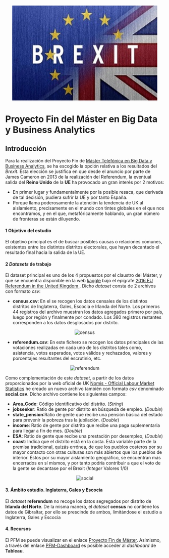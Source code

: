 
<p align="center">
  <img width="460" height="300" src="https://raw.githubusercontent.com/pburgov/PFM-Big-Data/master/images/brexit_small.jpg">
</p>

# Proyecto Fin del Máster en Big Data y Business Analytics

## Introducción

Para la realización del Proyecto Fin de [Máster Telefónica en Big Data y Business Analytics](https://www.campusbigdata.com/master-en-big-data-aplicado-y-business-analytics),  se ha escogido la opción relativa a los resultados del *Brexit*. Esta elección se justifica en que desde el anuncio por parte de James Cameron en 2013 de la realización del Referendum, la eventual salida del **Reino Unido** de la **UE** ha provocado un gran interés por 2 motivos:
- En primer lugar y fundamentalmente por la posible resaca, que derivada de tal decisión, pudiera sufrir la UE y por tanto España.
- Porque llama poderosamente la atención la tendencia de UK al aislamiento, precisamente en el mundo con tintes globales en el que nos encontramos, y en el que, metafóricamente hablando, un gran número de fronteras se están diluyendo.

#### 1 Objetivo del estudio 

El objetivo principal es el de buscar posibles causas o relaciones comunes, existentes entre los distintos distritos electorales, que hayan decantado el resultado final hacia la salida de la UE.

#### 2 *Datasets* de trabajo

El dataset principal es uno de los 4 propuestos por el claustro del Máster, y que se encuentra disponible en la web [kaggle](https://www.kaggle.com/) bajo el epígrafe [2016 EU Referendum in the United Kingdom ](https://www.kaggle.com/electoralcommission/brexit-results). Dicho *dataset* consta de 2 archivos con formato *csv*:
- **census.csv**: En el se recogen los datos censales de los distintos distritos de Inglaterra, Gales, Escocia e Irlanda del Norte. Los primeros 44 registros del archivo muestran los datos agregados primero por país, luego por región y finalmente por condado. Los 380 registros restantes corresponden a los datos desglosados por distrito. 


<p align="center">
  <img src="https://pburgov.github.io/census.jpg" alt="census">
</p>

- **referendum.csv**: En este fichero se recogen los datos principales de las votaciones realizadas en cada uno de los distritos tales como, asistencia, votos esperados, votos válidos y rechazados,  valores y porcentajes resultantes del escrutinio, etc.


<p align="center">
  <img  src="https://pburgov.github.io/referendum.jpg" alt="referendum">
</p>

Como complementación de este *dataset*, a partir de los datos proporcionados por la web oficial de UK [Nomis - Official Labour Market Statistics](https://www.nomisweb.co.uk) he creado un nuevo archivo también con formato *csv* denominado **social.csv**.
Dicho archivo contiene los siguientes campos:
- <strong>Area_Code</strong>: Código identificativo del distrito. (*String*)
- **jobseeker**: Ratio de gente por distrito en búsqueda de empleo. (*Double*)
- **state_pension**:Ratio de gente que recibe una pensión básica del estado para prevenir la pobreza tras la jubilación. (*Double*)
- **income**: Ratio de gente por distrito que recibe una paga suplementaria para llegar a fin de mes. (*Double*)
- **ESA**: Ratio de gente que recibe una prestación por desempleo, (*Double*)
- **coast**: Indica que el distrito está en la costa. Esta variable parte de la premisa tradicional, quizás errónea, de que los pueblos costeros por su mayor contacto con otras culturas son más abiertos que los pueblos de interior. Éstos por su mayor aislamiento geográfico, se encuentran más encerrados en sí mismos, y por tanto podría contribuir a que el voto de la gente se decantase por el Brexit (*Integer* Valores 1/0)


<p align="center">
  <img  src="https://pburgov.github.io/social.jpg" alt="social">
</p>


#### 3. Ámbito estudio. Inglaterra, Gales y Escocia

El *dataset* **referendum** no recoge los datos segregados por distrito de **Irlanda del Norte**. De la misma manera, el *dataset* **census** no contiene los datos de Gibraltar, por ello se prescinde de ambos, limitándose el estudio a Inglaterra, Gales y Escocia

#### 4. Recursos

El PFM se puede visualizar en el enlace [Proyecto Fin de Máster](https://pburgov.github.io/PFM-BREXIT.html). Asimismo, a través del enlace [PFM-Dashboard](https://public.tableau.com/profile/pedro.burgo#!/vizhome/PFM-BREXIT/Prediccion) es posible acceder al *dashboard* de **Tableau**.